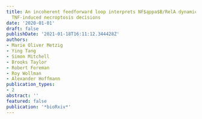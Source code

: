 ```yaml
---
title: An incoherent feedforward loop interprets NF$ąppa$B/RelA dynamics to determine
  TNF-induced necroptosis decisions
date: '2020-01-01'
draft: false
publishDate: '2021-01-18T16:11:12.344428Z'
authors:
- Marie Oliver Metzig
- Ying Tang
- Simon Mitchell
- Brooks Taylor
- Robert Foreman
- Roy Wollman
- Alexander Hoffmann
publication_types:
- 2
abstract: ''
featured: false
publication: '*bioRxiv*'
---
```


